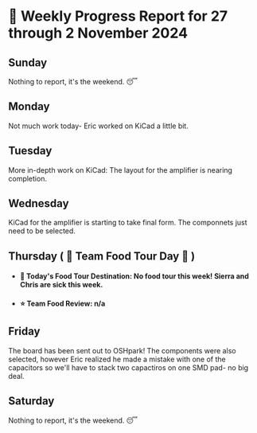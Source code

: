 # :date: Weekly Progress Report for 27 through 2 November 2024

## Sunday
Nothing to report, it's the weekend. :sleeping:

## Monday
Not much work today- Eric worked on KiCad a little bit.

## Tuesday
More in-depth work on KiCad: The layout for the amplifier is nearing completion.

## Wednesday
KiCad for the amplifier is starting to take final form. The componnets just need to be selected.

## Thursday ( :hamburger: Team Food Tour Day :cookie: )
 - #### :round_pushpin: Today's Food Tour Destination: No food tour this week! Sierra and Chris are sick this week.
 - #### :star: Team Food Review: n/a

## Friday
The board has been sent out to OSHpark! The components were also selected, however Eric realized he made a mistake with one of the capacitors so we'll have to stack two capactiros on one SMD pad- no big deal.

## Saturday
Nothing to report, it's the weekend. :sleeping:
